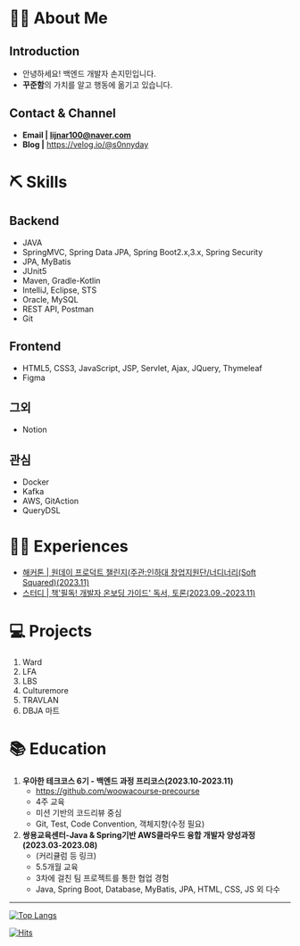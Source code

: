 # 💁‍♂️ About Me
## Introduction
* 안녕하세요! 백엔드 개발자 손지민입니다.
* **꾸준함**의 가치를 알고 행동에 옮기고 있습니다.

## Contact & Channel
* **Email | lijnar100@naver.com**
* **Blog |** https://velog.io/@s0nnyday

# ⛏ Skills
## Backend
* JAVA
* SpringMVC, Spring Data JPA, Spring Boot2.x,3.x, Spring Security
* JPA, MyBatis
* JUnit5
* Maven, Gradle-Kotlin
* IntelliJ, Eclipse, STS
* Oracle, MySQL
* REST API, Postman
* Git
## Frontend
* HTML5, CSS3, JavaScript, JSP, Servlet, Ajax, JQuery, Thymeleaf
* Figma
## 그외
* Notion
## 관심
* Docker
* Kafka
* AWS, GitAction
* QueryDSL

# 🏃‍♂️ Experiences
* [해커톤 | 원데이 프로덕트 챌린지(주관:인하대 창업지원단/너디너리(Soft Squared)(2023.11)](https://github.com/LawFA/LFA_Server)
* [스터디 | 책'필독! 개발자 온보딩 가이드' 독서, 토론(2023.09.-2023.11)](https://velog.io/@s0nnyday/series/%EC%8A%A4%ED%84%B0%EB%94%94%ED%95%84%EB%8F%85-%EA%B0%9C%EB%B0%9C%EC%9E%90-%EC%98%A8%EB%B3%B4%EB%94%A9-%EA%B0%80%EC%9D%B4%EB%93%9C)

# 💻 Projects
1. Ward
2. LFA
3. LBS
4. Culturemore
5. TRAVLAN
6. DBJA 마트

# 📚 Education
1. **우아한 테크코스 6기 - 백엔드 과정 프리코스(2023.10-2023.11)**
   * https://github.com/woowacourse-precourse
   * 4주 교육
   * 미션 기반의 코드리뷰 중심
   * Git, Test, Code Convention, 객체지향(수정 필요)
3. **쌍용교육센터-Java & Spring기반 AWS클라우드 융합 개발자 양성과정(2023.03-2023.08)**
   * (커리큘럼 등 링크)
   * 5.5개월 교육
   * 3차에 걸친 팀 프로젝트를 통한 협업 경험
   * Java, Spring Boot, Database, MyBatis, JPA, HTML, CSS, JS 외 다수

---
[![Top Langs](https://github-readme-stats.vercel.app/api/top-langs/?username=s0nnyday&layout=compact)](https://github.com/s0nnyday/github-readme-stats)

[![Hits](https://hits.seeyoufarm.com/api/count/incr/badge.svg?url=https%3A%2F%2Fgithub.com%2Fs0nnyday&count_bg=%2379C83D&title_bg=%23555555&icon=&icon_color=%23E7E7E7&title=hits&edge_flat=false)](https://hits.seeyoufarm.com)
